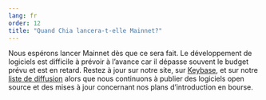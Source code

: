 ```yaml
---
lang: fr
order: 12
title: "Quand Chia lancera-t-elle Mainnet?"
---
```


Nous espérons lancer Mainnet dès que ce sera fait. Le développement de logiciels est difficile à prévoir à l’avance car il dépasse souvent le budget prévu et est en retard. Restez à jour sur notre site, sur [Keybase](https://keybase.io/team/chia_network.public), et sur notre [liste de diffusion](https://www.chia.net/community/) alors que nous continuons à publier des logiciels open source et des mises à jour concernant nos plans d’introduction en bourse.
